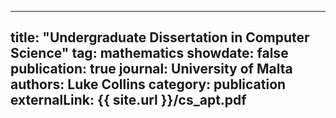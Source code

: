 ---
title: "Undergraduate Dissertation in Computer Science"
tag: mathematics
showdate: false
publication: true
journal: University of Malta
authors: Luke Collins
category: publication
externalLink: {{ site.url }}/cs_apt.pdf
--
